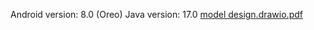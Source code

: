 Android version: 8.0 (Oreo)
Java version: 17.0
[model design.drawio.pdf](https://github.com/paulasilland/ProyectoPICA/files/10768404/model.design.drawio.pdf)
